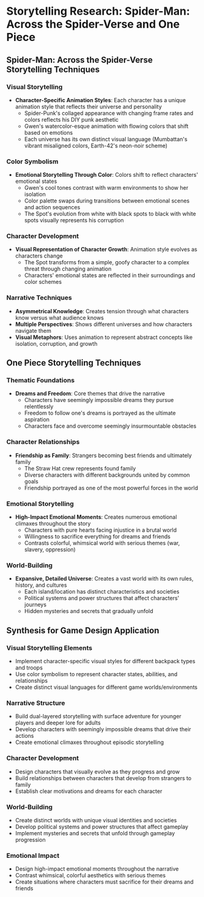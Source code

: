 # Storytelling Research: Spider-Man: Across the Spider-Verse and One Piece

## Spider-Man: Across the Spider-Verse Storytelling Techniques

### Visual Storytelling
- **Character-Specific Animation Styles**: Each character has a unique animation style that reflects their universe and personality
  - Spider-Punk's collaged appearance with changing frame rates and colors reflects his DIY punk aesthetic
  - Gwen's watercolor-esque animation with flowing colors that shift based on emotions
  - Each universe has its own distinct visual language (Mumbattan's vibrant misaligned colors, Earth-42's neon-noir scheme)

### Color Symbolism
- **Emotional Storytelling Through Color**: Colors shift to reflect characters' emotional states
  - Gwen's cool tones contrast with warm environments to show her isolation
  - Color palette swaps during transitions between emotional scenes and action sequences
  - The Spot's evolution from white with black spots to black with white spots visually represents his corruption

### Character Development
- **Visual Representation of Character Growth**: Animation style evolves as characters change
  - The Spot transforms from a simple, goofy character to a complex threat through changing animation
  - Characters' emotional states are reflected in their surroundings and color schemes

### Narrative Techniques
- **Asymmetrical Knowledge**: Creates tension through what characters know versus what audience knows
- **Multiple Perspectives**: Shows different universes and how characters navigate them
- **Visual Metaphors**: Uses animation to represent abstract concepts like isolation, corruption, and growth

## One Piece Storytelling Techniques

### Thematic Foundations
- **Dreams and Freedom**: Core themes that drive the narrative
  - Characters have seemingly impossible dreams they pursue relentlessly
  - Freedom to follow one's dreams is portrayed as the ultimate aspiration
  - Characters face and overcome seemingly insurmountable obstacles

### Character Relationships
- **Friendship as Family**: Strangers becoming best friends and ultimately family
  - The Straw Hat crew represents found family
  - Diverse characters with different backgrounds united by common goals
  - Friendship portrayed as one of the most powerful forces in the world

### Emotional Storytelling
- **High-Impact Emotional Moments**: Creates numerous emotional climaxes throughout the story
  - Characters with pure hearts facing injustice in a brutal world
  - Willingness to sacrifice everything for dreams and friends
  - Contrasts colorful, whimsical world with serious themes (war, slavery, oppression)

### World-Building
- **Expansive, Detailed Universe**: Creates a vast world with its own rules, history, and cultures
  - Each island/location has distinct characteristics and societies
  - Political systems and power structures that affect characters' journeys
  - Hidden mysteries and secrets that gradually unfold

## Synthesis for Game Design Application

### Visual Storytelling Elements
- Implement character-specific visual styles for different backpack types and troops
- Use color symbolism to represent character states, abilities, and relationships
- Create distinct visual languages for different game worlds/environments

### Narrative Structure
- Build dual-layered storytelling with surface adventure for younger players and deeper lore for adults
- Develop characters with seemingly impossible dreams that drive their actions
- Create emotional climaxes throughout episodic storytelling

### Character Development
- Design characters that visually evolve as they progress and grow
- Build relationships between characters that develop from strangers to family
- Establish clear motivations and dreams for each character

### World-Building
- Create distinct worlds with unique visual identities and societies
- Develop political systems and power structures that affect gameplay
- Implement mysteries and secrets that unfold through gameplay progression

### Emotional Impact
- Design high-impact emotional moments throughout the narrative
- Contrast whimsical, colorful aesthetics with serious themes
- Create situations where characters must sacrifice for their dreams and friends
